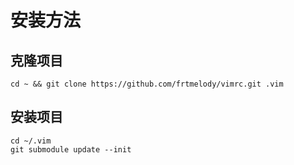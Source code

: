 # 安装方法
## 克隆项目
`cd ~ && git clone https://github.com/frtmelody/vimrc.git .vim`
## 安装项目
```
cd ~/.vim
git submodule update --init
```

